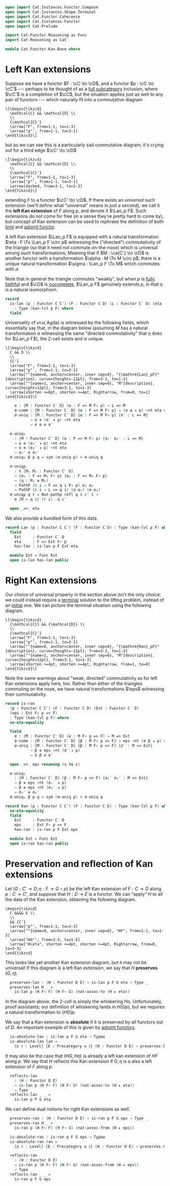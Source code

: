 ```agda
open import Cat.Instances.Functor.Compose
open import Cat.Instances.Shape.Terminal
open import Cat.Functor.Coherence
open import Cat.Instances.Functor
open import Cat.Prelude

import Cat.Functor.Reasoning as Func
import Cat.Reasoning as Cat

module Cat.Functor.Kan.Base where
```

<!--
```agda
private
  variable
    o ℓ : Level
    C C′ D E : Precategory o ℓ
  kan-lvl : ∀ {o ℓ o′ ℓ′ o′′ ℓ′′} {C : Precategory o ℓ} {C′ : Precategory o′ ℓ′} {D : Precategory o′′ ℓ′′}
          → Functor C D → Functor C C′ → Level
  kan-lvl {a} {b} {c} {d} {e} {f} _ _ = a ⊔ b ⊔ c ⊔ d ⊔ e ⊔ f

open _=>_
```
-->

# Left Kan extensions

Suppose we have a functor $F : \cC \to \cD$, and a functor $p :
\cC \to \cC'$ --- perhaps to be thought of as a [full subcategory]
inclusion, where $\cC'$ is a completion of $\cC$, but the
situation applies just as well to any pair of functors --- which
naturally fit into a commutative diagram

[full subcategory]: Cat.Functor.FullSubcategory.html

~~~{.quiver}
\[\begin{tikzcd}
  \mathcal{C} && \mathcal{D} \\
  \\
  {\mathcal{C}'}
  \arrow["F", from=1-1, to=1-3]
  \arrow["p"', from=1-1, to=3-1]
\end{tikzcd}\]
~~~

but as we can see this is a particularly sad commutative diagram; it's
crying out for a third edge $\cC' \to \cD$

~~~{.quiver}
\[\begin{tikzcd}
  \mathcal{C} && \mathcal{D} \\
  \\
  {\mathcal{C}'}
  \arrow["F", from=1-1, to=1-3]
  \arrow["p"', from=1-1, to=3-1]
  \arrow[dashed, from=3-1, to=1-3]
\end{tikzcd}\]
~~~

extending $F$ to a functor $\cC' \to \cD$. If there exists an
_universal_ such extension (we'll define what "universal" means in just
a second), we call it the **left Kan extension** of $F$ along $p$, and
denote it $\Lan_p F$. Such extensions do not come for free (in a sense
they're pretty hard to come by), but concept of Kan extension can be
used to rephrase the definition of both [limit] and [adjoint functor].

[limit]: Cat.Diagram.Limit.Base.html
[adjoint functor]: Cat.Functor.Adjoint.html

A left Kan extension $\Lan_p F$ is equipped with a natural
transformation $\eta : F \To \Lan_p F \circ p$ witnessing the
("directed") commutativity of the triangle (so that it need not commute
on-the-nose) which is universal among such transformations; Meaning that
if $M : \ca{C'} \to \cD$ is another functor with a transformation
$\alpha : M \To M \circ p$, there is a unique natural transformation
$\sigma : \Lan_p F \To M$ which commutes with $\alpha$.

Note that in general the triangle commutes "weakly", but when $p$ is
[fully faithful] and $\cD$ is [cocomplete], $\Lan_p F$ genuinely extends
$p$, in that $\eta$ is a natural isomorphism.

[fully faithful]: Cat.Functor.Base.html#ff-functors
[cocomplete]: Cat.Diagram.Colimit.Base.html#cocompleteness

```agda
record
  is-lan (p : Functor C C′) (F : Functor C D) (L : Functor C′ D) (eta : F => L F∘ p)
    : Type (kan-lvl p F) where
  field
```

Universality of `eta`{.Agda} is witnessed by the following fields, which
essentially say that, in the diagram below (assuming $M$ has a natural
transformation $\alpha$ witnessing the same "directed commutativity"
that $\eta$ does for $\Lan_p F$), the 2-cell exists and is unique.

~~~{.quiver}
\[\begin{tikzcd}
  C && D \\
  \\
  {C'}
  \arrow["F", from=1-1, to=1-3]
  \arrow["p"', from=1-1, to=3-1]
  \arrow[""{name=0, anchor=center, inner sep=0}, "{\mathrm{Lan}_pF}"{description}, curve={height=-12pt}, from=3-1, to=1-3]
  \arrow[""{name=1, anchor=center, inner sep=0}, "M"{description}, curve={height=12pt}, from=3-1, to=1-3]
  \arrow[shorten <=6pt, shorten >=4pt, Rightarrow, from=0, to=1]
\end{tikzcd}\]
~~~

```agda
    σ : {M : Functor C′ D} (α : F => M F∘ p) → L => M
    σ-comm : {M : Functor C′ D} {α : F => M F∘ p} → (σ α ◂ p) ∘nt eta ≡ α
    σ-uniq : {M : Functor C′ D} {α : F => M F∘ p} {σ′ : L => M}
           → α ≡ (σ′ ◂ p) ∘nt eta
           → σ α ≡ σ′

  σ-uniq₂
    : {M : Functor C′ D} (α : F => M F∘ p) {σ₁′ σ₂′ : L => M}
    → α ≡ (σ₁′ ◂ p) ∘nt eta
    → α ≡ (σ₂′ ◂ p) ∘nt eta
    → σ₁′ ≡ σ₂′
  σ-uniq₂ β p q = sym (σ-uniq p) ∙ σ-uniq q

  σ-uniqp
    : ∀ {M₁ M₂ : Functor C′ D}
    → {α₁ : F => M₁ F∘ p} {α₂ : F => M₂ F∘ p}
    → (q : M₁ ≡ M₂)
    → PathP (λ i → F => q i F∘ p) α₁ α₂
    → PathP (λ i → L => q i) (σ α₁) (σ α₂)
  σ-uniqp q r = Nat-pathp refl q λ c' i →
    σ {M = q i} (r i) .η c'

  open _=>_ eta
```

We also provide a bundled form of this data.

```agda
record Lan (p : Functor C C′) (F : Functor C D) : Type (kan-lvl p F) where
  field
    Ext     : Functor C′ D
    eta     : F => Ext F∘ p
    has-lan : is-lan p F Ext eta

  module Ext = Func Ext
  open is-lan has-lan public
```

# Right Kan extensions

Our choice of universal property in the section above isn't the only
choice; we could instead require a [terminal] solution to the lifting
problem, instead of an [initial] one. We can picture the terminal
situation using the following diagram.

[terminal]: Cat.Diagram.Terminal.html
[initial]: Cat.Diagram.Initial.html

~~~{.quiver}
\[\begin{tikzcd}
  {\mathcal{C}} && {\mathcal{D}} \\
  \\
  {\mathcal{C}'}
  \arrow["F", from=1-1, to=1-3]
  \arrow["p"', from=1-1, to=3-1]
  \arrow[""{name=0, anchor=center, inner sep=0}, "{\mathrm{Ran}_pF}"{description}, curve={height=-12pt}, from=3-1, to=1-3]
  \arrow[""{name=1, anchor=center, inner sep=0}, "M"{description}, curve={height=12pt}, from=3-1, to=1-3]
  \arrow[shorten <=4pt, shorten >=4pt, Rightarrow, from=1, to=0]
\end{tikzcd}\]
~~~

Note the same warnings about "weak, directed" commutativity as for left
Kan extensions apply here, too. Rather than either of the triangles
commuting on the nose, we have natural transformations $\eps$ witnessing
their commutativity.

```agda
record is-ran
  (p : Functor C C′) (F : Functor C D) (Ext : Functor C′ D)
  (eps : Ext F∘ p => F)
  : Type (kan-lvl p F) where
  no-eta-equality

  field
    σ : {M : Functor C′ D} (α : M F∘ p => F) → M => Ext
    σ-comm : {M : Functor C′ D} {β : M F∘ p => F} → eps ∘nt (σ β ◂ p) ≡ β
    σ-uniq : {M : Functor C′ D} {β : M F∘ p => F} {σ′ : M => Ext}
           → β ≡ eps ∘nt (σ′ ◂ p)
           → σ β ≡ σ′

  open _=>_ eps renaming (η to ε)

  σ-uniq₂
    : {M : Functor C′ D} (β : M F∘ p => F) {σ₁′ σ₂′ : M => Ext}
    → β ≡ eps ∘nt (σ₁′ ◂ p)
    → β ≡ eps ∘nt (σ₂′ ◂ p)
    → σ₁′ ≡ σ₂′
  σ-uniq₂ β p q = sym (σ-uniq p) ∙ σ-uniq q

record Ran (p : Functor C C′) (F : Functor C D) : Type (kan-lvl p F) where
  no-eta-equality
  field
    Ext     : Functor C′ D
    eps     : Ext F∘ p => F
    has-ran : is-ran p F Ext eps

  module Ext = Func Ext
  open is-ran has-ran public
```

<!--
```agda
is-lan-is-prop
  : {p : Functor C C′} {F : Functor C D} {G : Functor C′ D} {eta : F => G F∘ p}
  → is-prop (is-lan p F G eta)
is-lan-is-prop {p = p} {F} {G} {eta} a b = path where
  private
    module a = is-lan a
    module b = is-lan b

  σ≡ : {M : Functor _ _} (α : F => M F∘ p) → a.σ α ≡ b.σ α
  σ≡ α = Nat-path λ x → a.σ-uniq (sym b.σ-comm) ηₚ x

  open is-lan
  path : a ≡ b
  path i .σ α = σ≡ α i
  path i .σ-comm {α = α} =
    is-prop→pathp (λ i → Nat-is-set ((σ≡ α i ◂ p) ∘nt eta) α)
      (a.σ-comm {α = α}) (b.σ-comm {α = α})
      i
  path i .σ-uniq {α = α} β =
    is-prop→pathp (λ i → Nat-is-set (σ≡ α i) _)
      (a.σ-uniq β) (b.σ-uniq β)
      i

is-ran-is-prop
  : {p : Functor C C′} {F : Functor C D} {G : Functor C′ D} {eps : G F∘ p => F}
  → is-prop (is-ran p F G eps)
is-ran-is-prop {p = p} {F} {G} {eps} a b = path where
  private
    module a = is-ran a
    module b = is-ran b

  σ≡ : {M : Functor _ _} (α : M F∘ p => F) → a.σ α ≡ b.σ α
  σ≡ α = Nat-path λ x → a.σ-uniq (sym b.σ-comm) ηₚ x

  open is-ran
  path : a ≡ b
  path i .σ α = σ≡ α i
  path i .σ-comm {β = α} =
    is-prop→pathp (λ i → Nat-is-set (eps ∘nt (σ≡ α i ◂ p)) α)
      (a.σ-comm {β = α}) (b.σ-comm {β = α})
      i
  path i .σ-uniq {β = α} γ =
    is-prop→pathp (λ i → Nat-is-set (σ≡ α i) _)
      (a.σ-uniq γ) (b.σ-uniq γ)
      i
```
-->

# Preservation and reflection of Kan extensions

Let $(G : C' \to D, \eta : F \to G \circ p)$ be the left Kan extension
of $F : C \to D$ along $p : C \to C'$, and suppose that $H : D \to E$ is
a functor. We can “apply” $H$ to all the data of the Kan extension,
obtaining the following diagram.

~~~{.quiver}
\begin{tikzcd}
  C &&&& E \\
  \\
  && {C'}
  \arrow["p"', from=1-1, to=3-3]
  \arrow[""{name=0, anchor=center, inner sep=0}, "HF", from=1-1, to=1-5]
  \arrow["HG"', from=3-3, to=1-5]
  \arrow["H\eta", shorten <=4pt, shorten >=4pt, Rightarrow, from=0, to=3-3]
\end{tikzcd}
~~~

This looks like yet another Kan extension diagram, but it may not be
universal! If this diagram _is_ a left Kan extension, we say that $H$
**preserves** $(G, \eta)$.

<!--
```agda
module _
  {p : Functor C C′} {F : Functor C D} {G : Functor C′ D} {eta : F => G F∘ p} where
```
-->

```agda
  preserves-lan : (H : Functor D E) → is-lan p F G eta → Type _
  preserves-lan H _ =
    is-lan p (H F∘ F) (H F∘ G) (nat-assoc-to (H ▸ eta))
```

In the diagram above, the 2-cell is simply the whiskering $H\eta$.
Unfortunately, proof assistants; our definition of whiskering lands in
$H(Gp)$, but we requires a natural transformation to $(HG)p$.

We say that a Kan extension is **absolute** if it is preserved by *all*
functors out of $D$.  An important example of this is given by [adjoint
functors].

[adjoint functors]: Cat.Functor.Kan.Adjoint.html

```agda
  is-absolute-lan : is-lan p F G eta → Typeω
  is-absolute-lan lan =
    {o ℓ : Level} {E : Precategory o ℓ} (H : Functor D E) → preserves-lan H lan
```

It may also be the case that $(HG, H\eta)$ is already a left kan
extension of $HF$ along $p$. We say that $H$ reflects this Kan extension
if $G, \eta$ is a also a left extension of $F$ along $p$.

```agda
  reflects-lan
    : (H : Functor D E)
    → is-lan p (H F∘ F) (H F∘ G) (nat-assoc-to (H ▸ eta))
    → Type _
  reflects-lan _ _ =
    is-lan p F G eta
```

<!--
```agda
module _
  {p : Functor C C′} {F : Functor C D} {G : Functor C′ D} {eps : G F∘ p => F} where
```
-->

We can define dual notions for right Kan extensions as well.

```agda
  preserves-ran : (H : Functor D E) → is-ran p F G eps → Type _
  preserves-ran H _ =
    is-ran p (H F∘ F) (H F∘ G) (nat-assoc-from (H ▸ eps))

  is-absolute-ran : is-ran p F G eps → Typeω
  is-absolute-ran ran =
    {o ℓ : Level} {E : Precategory o ℓ} (H : Functor D E) → preserves-ran H ran

  reflects-ran
    : (H : Functor D E)
    → is-ran p (H F∘ F) (H F∘ G) (nat-assoc-from (H ▸ eps))
    → Type _
  reflects-ran _ _ =
    is-ran p F G eps
```

<!--
```agda
to-lan
  : ∀ {p : Functor C C′} {F : Functor C D} {L : Functor C′ D} {eta : F => L F∘ p}
  → is-lan p F L eta
  → Lan p F
to-lan {L = L} lan .Lan.Ext = L
to-lan {eta = eta} lan .Lan.eta = eta
to-lan lan .Lan.has-lan = lan
```
-->
